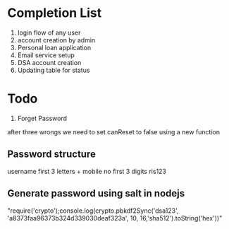 # Completion List
1. login flow of any user
2. account creation by admin
3. Personal loan application
4. Email service setup
5. DSA account creation
6. Updating table for status

# Todo
1. Forget Password

after three wrongs we need to set canReset to false using a new function

## Password structure

username first 3 letters + mobile no first 3 digits
ris123


## Generate password using salt in nodejs
"require('crypto');console.log(crypto.pbkdf2Sync('dsa123', 'a8373faa96373b324d339030deaf323a', 10, 16,'sha512').toString('hex'))"

